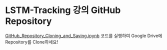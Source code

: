 # LSTM-Tracking 강의 GitHub Repository
[GitHub_Repository_Cloning_and_Saving.ipynb](https://github.com/jetsonai/LSTMTracking/blob/main/GitHub_Repository_Cloning_and_Saving.ipynb) 코드를 실행하여 Google Drive에 Repository를 Clone하세요!
